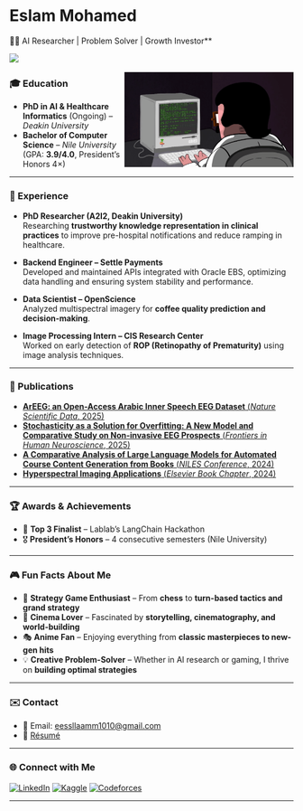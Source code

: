 # Eslam Mohamed  
👨‍💻 AI Researcher | Problem Solver | Growth Investor**  

<img src="https://user-images.githubusercontent.com/73097560/115834477-dbab4500-a447-11eb-908a-139a6edaec5c.gif"></a>  
<p><img align="right" src="https://github.com/Eslam21/Eslam21/blob/main/img3.gif" alt="profile-animation" width="300px" /></p>

### 🎓 Education  
- **PhD in AI & Healthcare Informatics** (Ongoing) – *Deakin University*  
- **Bachelor of Computer Science** – *Nile University* (GPA: **3.9/4.0**, President’s Honors 4×)  

---

### 💼 Experience  
- **PhD Researcher (A2I2, Deakin University)**  
  Researching **trustworthy knowledge representation in clinical practices** to improve pre-hospital notifications and reduce ramping in healthcare.  

- **Backend Engineer – Settle Payments**  
  Developed and maintained APIs integrated with Oracle EBS, optimizing data handling and ensuring system stability and performance.  

- **Data Scientist – OpenScience**  
  Analyzed multispectral imagery for **coffee quality prediction and decision-making**.  

- **Image Processing Intern – CIS Research Center**  
  Worked on early detection of **ROP (Retinopathy of Prematurity)** using image analysis techniques.  

---

### 📝 Publications  
- [**ArEEG: an Open-Access Arabic Inner Speech EEG Dataset** (*Nature Scientific Data*, 2025)](https://doi.org/10.1038/s41597-025-05387-w)  
- [**Stochasticity as a Solution for Overfitting: A New Model and Comparative Study on Non-invasive EEG Prospects** (*Frontiers in Human Neuroscience*, 2025)](https://doi.org/10.3389/fnhum.2025.1484470)  
- [**A Comparative Analysis of Large Language Models for Automated Course Content Generation from Books** (*NILES Conference*, 2024)](https://doi.org/10.1109/NILES63360.2024.10753166)  
- [**Hyperspectral Imaging Applications** (*Elsevier Book Chapter*, 2024)](https://www.sciencedirect.com/science/article/abs/pii/B9780443214936000058)  

---

### 🏆 Awards & Achievements  
- 🥉 **Top 3 Finalist** – Lablab’s LangChain Hackathon  
- 🎖️ **President’s Honors** – 4 consecutive semesters (Nile University)  

---

### 🎮 Fun Facts About Me  
- 🧠 **Strategy Game Enthusiast** – From **chess** to **turn-based tactics and grand strategy**  
- 🎥 **Cinema Lover** – Fascinated by **storytelling, cinematography, and world-building**  
- 🎭 **Anime Fan** – Enjoying everything from **classic masterpieces to new-gen hits**  
- 💡 **Creative Problem-Solver** – Whether in AI research or gaming, I thrive on **building optimal strategies**  

---

### ✉️ Contact  
- 📧 Email: [eessllaamm1010@gmail.com](mailto:eessllaamm1010@gmail.com)  
- 📄 [Résumé](https://drive.google.com/file/d/1fHh29yD_utjaj5Tg6vFimWx99-Z9zAs2/view?usp=sharing)  

---

### 🌐 Connect with Me  
<p align="left">
<a href="https://www.linkedin.com/in/eslam-ahmed-249730194/" target="blank"><img align="center" src="https://raw.githubusercontent.com/rahuldkjain/github-profile-readme-generator/master/src/images/icons/Social/linked-in-alt.svg" alt="LinkedIn" height="30" width="40" /></a>
<a href="https://kaggle.com/eslam101ahmed" target="blank"><img align="center" src="https://raw.githubusercontent.com/rahuldkjain/github-profile-readme-generator/master/src/images/icons/Social/kaggle.svg" alt="Kaggle" height="30" width="40" /></a>
<a href="https://codeforces.com/profile/ozymandiaass" target="blank"><img align="center" src="https://raw.githubusercontent.com/rahuldkjain/github-profile-readme-generator/master/src/images/icons/Social/codeforces.svg" alt="Codeforces" height="30" width="40" /></a>
</p>

---

